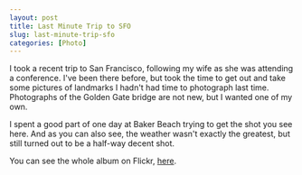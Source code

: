 ```yaml
---
layout: post
title: Last Minute Trip to SFO
slug: last-minute-trip-sfo
categories: [Photo]
---
```


I took a recent trip to San Francisco, following my wife as she was attending a conference. I've been there before, but took the time to get out and take some pictures of landmarks I hadn't had time to photograph last time. Photographs of the Golden Gate bridge are not new, but I wanted one of my own.

I spent a good part of one day at Baker Beach trying to get the shot you see here. And as you can also see, the weather wasn't exactly the greatest, but still turned out to be a half-way decent shot.

You can see the whole album on Flickr, [here](https://www.flickr.com/photos/greensuitcase/albums/72157654661669251).